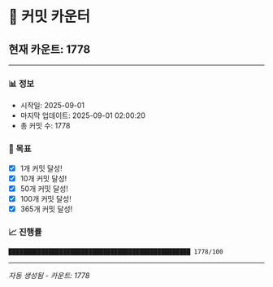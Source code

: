 # 🔢 커밋 카운터

## 현재 카운트: 1778

---

### 📊 정보
- 시작일: 2025-09-01
- 마지막 업데이트: 2025-09-01 02:00:20
- 총 커밋 수: 1778

### 🎯 목표
- [x] 1개 커밋 달성!
- [x] 10개 커밋 달성!
- [x] 50개 커밋 달성!
- [x] 100개 커밋 달성!
- [x] 365개 커밋 달성!

### 📈 진행률
```
██████████████████████████████████████████████████ 1778/100
```

---
*자동 생성됨 - 카운트: 1778*
